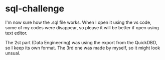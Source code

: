 # sql-challenge
I'm now sure how the .sql file works. When I open it using the vs code, some of my codes were disappear, so please it will be better if open using text editor.

The 2st part (Data Engineering) was using the export from the QuickDBD, so I keep its own format. The 3rd one was made by myself, so it might look unsual.